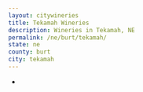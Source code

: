 ```yaml
---
layout: citywineries
title: Tekamah Wineries
description: Wineries in Tekamah, NE
permalink: /ne/burt/tekamah/
state: ne
county: burt
city: tekamah
---
```

-
